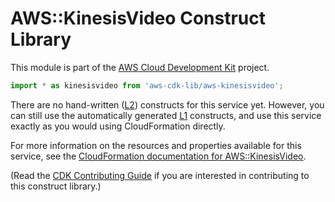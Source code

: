 # AWS::KinesisVideo Construct Library


This module is part of the [AWS Cloud Development Kit](https://github.com/aws/aws-cdk) project.

```ts nofixture
import * as kinesisvideo from 'aws-cdk-lib/aws-kinesisvideo';
```

<!--BEGIN CFNONLY DISCLAIMER-->

There are no hand-written ([L2](https://docs.aws.amazon.com/cdk/latest/guide/constructs.html#constructs_lib)) constructs for this service yet. 
However, you can still use the automatically generated [L1](https://docs.aws.amazon.com/cdk/latest/guide/constructs.html#constructs_l1_using) constructs, and use this service exactly as you would using CloudFormation directly.

For more information on the resources and properties available for this service, see the [CloudFormation documentation for AWS::KinesisVideo](https://docs.aws.amazon.com/AWSCloudFormation/latest/UserGuide/AWS_KinesisVideo.html).

(Read the [CDK Contributing Guide](https://github.com/aws/aws-cdk/blob/master/CONTRIBUTING.md) if you are interested in contributing to this construct library.)

<!--END CFNONLY DISCLAIMER-->
